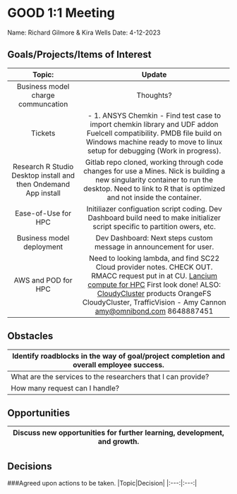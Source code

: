 # GOOD 1:1 Meeting 
Name: Richard Gilmore & Kira Wells
Date: 4-12-2023
## Goals/Projects/Items of Interest 
|Topic:|Update|
|:---:|:---:| 
| Business model charge communcation | Thoughts? 
| Tickets | - 1. ANSYS Chemkin - Find test case to import chemkin library and UDF addon Fuelcell compatibility. PMDB file build on Windows machine ready to move to linux setup for debugging (Work in progress).
|Research R Studio Desktop install and then Ondemand App install | Gitlab repo cloned, working through code changes for use a Mines. Nick is building a new singularity container to run the desktop. Need to link to R that is optimized and not inside the container. 
|Ease-of-Use for HPC| Initiliazer configuation script coding. Dev Dashboard build need to make initializer script specific to partition owers, etc. |
| Business model deployment | Dev Dashboard: Next steps custom message in announcement for user.
|AWS and POD for HPC | Need to looking lambda, and find SC22 Cloud provider notes. CHECK OUT. RMACC request put in at CU.  [Lancium compute for HPC](https://lancium.com/solutions/#solutions-lancium-compute) First look done! ALSO: [CloudyCluster](https://OmniBond.com) products OrangeFS CloudyCluster, TrafficVision - Amy Cannon amy@omnibond.com 8648887451 

## Obstacles
|Identify roadblocks in the way of goal/project completion and overall employee success.|
|---|
|What are the services to the researchers that I can provide? | Write Consult description
|How many request can I handle?|Depends on if the software is build? depth and complexity of the model to load? Am I familar enough with the science domain to be useful.|

## Opportunities 
|Discuss new opportunities for further learning, development, and growth.|
|---|


## Decisions
###Agreed upon actions to be taken.
|Topic|Decision|
|:---:|:---:|

